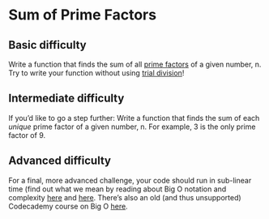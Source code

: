 # Sum of Prime Factors

## Basic difficulty

Write a function that finds the sum of all [prime factors](https://discuss.codecademy.com/t/code-challenges-in-interviews/82161) of a given number, n.
Try to write your function without using [trial division](https://mathworld.wolfram.com/TrialDivision.html)!

## Intermediate difficulty

If you’d like to go a step further:
Write a function that finds the sum of each *unique* prime factor of a given number, n. For example, 3 is the only prime factor of 9.

## Advanced difficulty

For a final, more advanced challenge, your code should run in sub-linear time (find out what we mean by reading about Big O notation and complexity [here](https://stackoverflow.com/questions/487258/what-is-a-plain-english-explanation-of-big-o-notation) and [here](https://rob-bell.net/2009/06/a-beginners-guide-to-big-o-notation). There’s also an old (and thus unsupported) Codecademy course on Big O [here](https://www.codecademy.com/catalog).
